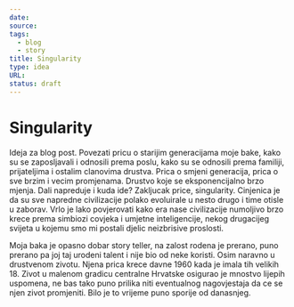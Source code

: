 ```yaml
---
date: 
source: 
tags:
  - blog
  - story
title: Singularity
type: idea
URL: 
status: draft
---
```


# Singularity

Ideja za blog post. Povezati pricu o starijim generacijama moje bake, kako su se zaposljavali i odnosili prema poslu, kako su se odnosili prema familiji, prijateljima i ostalim clanovima drustva. Prica o smjeni generacija, prica o sve brzim i vecim promjenama. Drustvo koje se eksponencijalno brzo mjenja. Dali napreduje i kuda ide? Zakljucak price, singularity. Cinjenica je da su sve napredne civilizacije polako evoluirale u nesto drugo i time otisle u zaborav. Vrlo je lako povjerovati kako era nase civilizacije numoljivo brzo krece prema simbiozi covjeka i umjetne inteligencije, nekog drugacijeg svijeta u kojemu smo mi postali djelic neizbrisive proslosti.

Moja baka je opasno dobar story teller, na zalost rodena je prerano, puno prerano pa joj taj urodeni talent i nije bio od neke koristi. Osim naravno u drustvenom zivotu. Njena prica krece davne 1960 kada je imala tih velikih 18. Zivot u malenom gradicu centralne Hrvatske osigurao je mnostvo lijepih uspomena, ne bas tako puno prilika niti eventualnog nagovjestaja da ce se njen zivot promjeniti. Bilo je to vrijeme puno sporije od danasnjeg.
